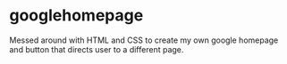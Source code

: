 # googlehomepage
Messed around with HTML and CSS to create my own google homepage and button that directs user to a different page.
